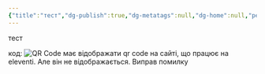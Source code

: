 ```yaml
---
{"title":"тест","dg-publish":true,"dg-metatags":null,"dg-home":null,"permalink":"/teie/","dgPassFrontmatter":true,"noteIcon":""}
---
```



тест

код: <img class="qr-code" src="https://chart.googleapis.com/chart?chs=110x110&amp;cht=qr&amp;chl=https://dg.stopbot.pp.ua/vvedennya/misiya/&amp;chco=284B63|FAF8F8&amp;chld=L|1" alt="QR Code">  має відображати qr code на сайті, що працює на eleventi. Але він не відображається. Виправ помилку